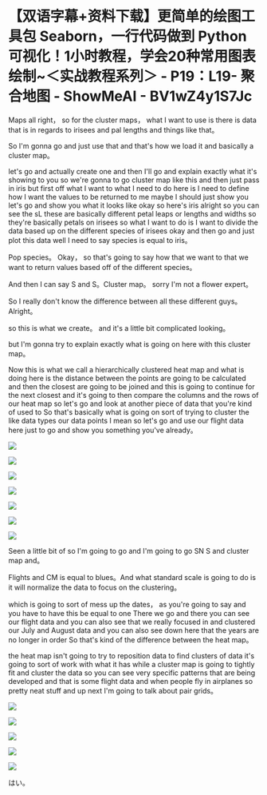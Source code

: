 # 【双语字幕+资料下载】更简单的绘图工具包 Seaborn，一行代码做到 Python 可视化！1小时教程，学会20种常用图表绘制~＜实战教程系列＞ - P19：L19- 聚合地图 - ShowMeAI - BV1wZ4y1S7Jc

Maps all right， so for the cluster maps， what I want to use is there is data that is in regards to irisees and pal lengths and things like that。

So I'm gonna go and just use that and that's how we load it and basically a cluster map。

 let's go and actually create one and then I'll go and explain exactly what it's showing to you so we're gonna to go cluster map like this and then just pass in iris but first off what I want to what I need to do here is I need to define how I want the values to be returned to me maybe I should just show you let's go and show you what it looks like okay so here's iris alright so you can see the sL these are basically different petal leaps or lengths and widths so they're basically petals on irisees so what I want to do is I want to divide the data based up on the different species of irisees okay and then go and just plot this data well I need to say species is equal to iris。

Pop species。 Okay， so that's going to say how that we want to that we want to return values based off of the different species。

 And then I can say S and S。Cluster map。 sorry I'm not a flower expert。

 So I really don't know the difference between all these different guys。 Alright。

 so this is what we create。 and it's a little bit complicated looking。

 but I'm gonna try to explain exactly what is going on here with this cluster map。

 Now this is what we call a hierarchically clustered heat map and what is doing here is the distance between the points are going to be calculated and then the closest are going to be joined and this is going to continue for the next closest and it's going to then compare the columns and the rows of our heat map so let's go and look at another piece of data that you're kind of used to So that's basically what is going on sort of trying to cluster the like data types our data points I mean so let's go and use our flight data here just to go and show you something you've already。



![](img/4424d81c5d71ac4a092f3c46d37e5e96_1.png)

![](img/4424d81c5d71ac4a092f3c46d37e5e96_2.png)

![](img/4424d81c5d71ac4a092f3c46d37e5e96_3.png)

![](img/4424d81c5d71ac4a092f3c46d37e5e96_4.png)

![](img/4424d81c5d71ac4a092f3c46d37e5e96_5.png)

![](img/4424d81c5d71ac4a092f3c46d37e5e96_6.png)

![](img/4424d81c5d71ac4a092f3c46d37e5e96_7.png)

Seen a little bit of so I'm going to go and I'm going to go SN S and cluster map and。

Flights and CM is equal to blues。And what standard scale is going to do is it will normalize the data to focus on the clustering。

 which is going to sort of mess up the dates， as you're going to say and you have to have this be equal to one There we go and there you can see our flight data and you can also see that we really focused in and clustered our July and August data and you can also see down here that the years are no longer in order So that's kind of the difference between the heat map。

 the heat map isn't going to try to reposition data to find clusters of data it's going to sort of work with what it has while a cluster map is going to tightly fit and cluster the data so you can see very specific patterns that are being developed and that is some flight data and when people fly in airplanes so pretty neat stuff and up next I'm going to talk about pair grids。



![](img/4424d81c5d71ac4a092f3c46d37e5e96_9.png)

![](img/4424d81c5d71ac4a092f3c46d37e5e96_10.png)

![](img/4424d81c5d71ac4a092f3c46d37e5e96_11.png)

![](img/4424d81c5d71ac4a092f3c46d37e5e96_12.png)

![](img/4424d81c5d71ac4a092f3c46d37e5e96_13.png)

はい。